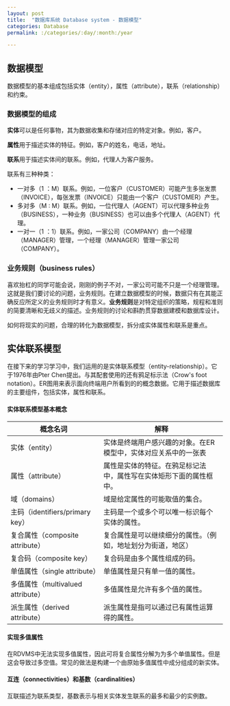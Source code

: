 ```yaml
---
layout: post
title:  "数据库系统 Database system - 数据模型"
categories: Database
permalink: :/categories/:day/:month:/year

---
```


## 数据模型

数据模型的基本组成包括实体（entity），属性（attribute），联系（relationship）和约束。

### 数据模型的组成

**实体**可以是任何事物，其为数据收集和存储对应的特定对象。例如，客户。

**属性**用于描述实体的特征。例如，客户的姓名，电话，地址。

**联系**用于描述实体间的联系。例如，代理人为客户服务。

联系有三种种类：

* 一对多（1 ：M）联系。例如，一位客户（CUSTOMER）可能产生多张发票（INVOICE），每张发票（INVOICE）只能由一个客户（CUSTOMER）产生。
* 多对多（M : M）联系。例如，一位代理人（AGENT）可以代理多种业务（BUSINESS），一种业务（BUSINESS）也可以由多个代理人（AGENT）代理。
* 一对一（1 ：1）联系。例如，一家公司（COMPANY）由一个经理（MANAGER）管理，一个经理（MANAGER）管理一家公司（COMPANY）。

### 业务规则（business rules）

喜欢抬杠的同学可能会说，刚刚的例子不对，一家公司可能不只是一个经理管理。这就是我们要讨论的问题，业务规则。在建立数据模型的时候，数据只有在其能正确反应所定义的业务规则时才有意义。**业务规则**是对特定组织的策略，规程和准则的简要清晰和无歧义的描述。业务规则的讨论和斟酌贯穿数据建模和数据库设计。

如何将现实的问题，合理的转化为数据模型，拆分成实体属性和联系是重点。

## 实体联系模型

在接下来的学习学习中，我们运用的是实体联系模型（entity-relationship）。它于1976年由Pter Chen提出。与其配套使用的还有鸦足标示法（Crow's foot notation）。ER图用来表示面向终端用户所看到的的概念数据。它用于描述数据库的主要组件，包括实体，属性和联系。

#### 实体联系模型基本概念

| 概念名词                          | 解释                                                         |
| --------------------------------- | ------------------------------------------------------------ |
| 实体（entity）                    | 实体是终端用户感兴趣的对象。在ER模型中，实体对应关系中的一张表 |
| 属性（attribute）                 | 属性是实体的特征。在鸦足标记法中，属性写在实体矩形下面的属性框中。 |
| 域（domains）                     | 域是给定属性的可能取值的集合。                               |
| 主码（identifiers/primary key）   | 主码是一个或多个可以唯一标识每个实体的属性。                 |
| 复合属性（composite attribute）   | 复合属性是可以继续细分的属性。（例如，地址划分为街道，地区） |
| 复合码（composite key）           | 复合码是由多个属性组成的码。                                 |
| 单值属性（single attribute）      | 单值属性是只有单一值的属性。                                 |
| 多值属性（multivalued attribute） | 多值属性是允许有多个值的属性。                               |
| 派生属性（derived attribute）     | 派生属性是指可以通过已有属性运算得的属性。                   |

#### 实现多值属性

在RDVMS中无法实现多值属性，因此可将复合属性分解为为多个单值属性。但是这会导致过多空值。常见的做法是构建一个由原始多值属性中成分组成的新实体。

#### 互连（connectivities）和基数（cardinalities）

互联描述为联系类型，基数表示与相关实体发生联系的最多和最少的实例数。

